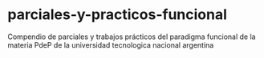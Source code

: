 # parciales-y-practicos-funcional
Compendio de parciales y trabajos prácticos del paradigma funcional de la materia PdeP de la universidad tecnologica nacional argentina
